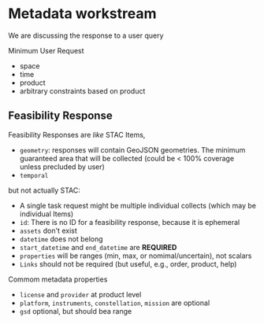 # Metadata workstream

We are discussing the response to a user query

Minimum User Request
- space
- time
- product
- arbitrary constraints based on product

## Feasibility Response

Feasibility Responses are *like* STAC Items, 
- `geometry`: responses will contain GeoJSON geometries. The minimum guaranteed area that will
be collected (could be < 100% coverage unless precluded by user)
- `temporal`

but not actually STAC:

- A single task request might be multiple individual collects (which may be individual Items)
- `id`: There is no ID for a feasibility response, because it is ephemeral
- `assets` don't exist
- `datetime` does not belong
- `start_datetime` and `end_datetime` are **REQUIRED**
- `properties` will be ranges (min, max, or nomimal/uncertain), not scalars
- `Links` should not be required (but useful, e.g., order, product, help)

Commom metadata properties
- `license` and `provider` at product level
- `platform`, `instruments`, `constellation`, `mission` are optional
- `gsd` optional, but should bea range
